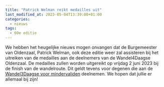 ```yaml
---
title: "Patrick Welman reikt medailles uit"
last_modified_at: 2023-05-04T13:39:00+01:00
categories:
  - nieuws
tags:
  - 60e editie
---
```


We hebben het heugelijke nieuws mogen onvangen dat de Burgemeester van Oldenzaal, Patrick Welman, ook deze editie weer zal assisteren bij het uitreiken van de medailles aan de deelnemers van de Wandel4Daagse Oldenzaal. De medailles zullen worden uitgereikt op vrijdag 2 juni 2023 bij de finish van de wandelroute. Dit geldt tevens voor degenen die aan de [Wandel3Daagse voor mindervaliden](/routes/mindervaliden) deelnemen. We hopen dat jullie er allemaal bij zijn!